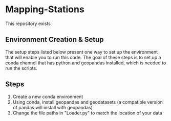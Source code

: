 # Mapping-Stations

This repository exists

## Environment Creation & Setup
The setup steps listed below present one way to set up the environment that will enable you to run this code.
The goal of these steps is to set up a conda channel that has python and geopandas installed, which is needed
to run the scripts.

## Steps
1. Create a new conda environment
2. Using conda, install geopandas and geodatasets (a compatible version of pandas will install with geopandas)
3. Change the file paths in "Loader.py" to match the location of your data